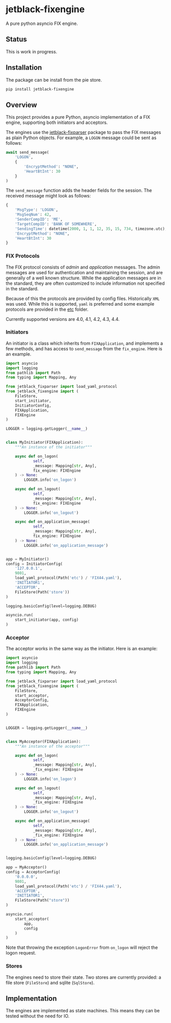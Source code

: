 # jetblack-fixengine

A pure python asyncio FIX engine.

## Status

This is work in progress.

## Installation

The package can be install from the pie store.

```bash
pip install jetblack-fixengine
```

## Overview

This project provides a pure Python, asyncio implementation of
a FIX engine, supporting both initiators and acceptors.

The engines use the
[jetblack-fixparser](https://github.com/rob-blackbourn/jetblack-fixparser)
package to pass the FIX messages as plain Python objects. For example, a
`LOGON` message could be sent as follows:

```python
await send_message(
    'LOGON',
    {
        'EncryptMethod': "NONE",
        'HeartBtInt': 30
    }
)
```

The `send_message` function adds the header fields for the session. The
received message might look as follows:

```python
{
    'MsgType': 'LOGON',
    'MsgSeqNum': 42,
    'SenderCompID': 'ME',
    'TargetCompID': 'BANK OF SOMEWHERE',
    'SendingTime': datetime(2000, 1, 1, 12, 35, 15, 734, timezone.utc),
    'EncryptMethod': "NONE",
    'HeartBtInt': 30
}
```

### FIX Protocols

The FIX protocol consists of *admin* and *application* messages. The
admin messages are used for authentication and maintaining the session,
and are generally of a well known structure. While the application messages
are in the standard, they are often customized to include information not
specified in the standard.

Because of this the protocols are provided by config files. Historically
`XML` was used. While this is supported, `yaml` is preferred and some
example protocols are provided in the
[etc](https://github.com/rob-blackbourn/jetblack-fixengine/tree/master/etc)
folder.

Currently supported versions are 4.0, 4.1, 4.2, 4.3, 4.4.

### Initiators

An initiator is a class which inherits from `FIXApplication`, and implements a
few methods, and has access to `send_message` from the `fix_engine`. Here is an example.

```python
import asyncio
import logging
from pathlib import Path
from typing import Mapping, Any

from jetblack_fixparser import load_yaml_protocol
from jetblack_fixengine import (
    FileStore,
    start_initiator,
    InitiatorConfig,
    FIXApplication,
    FIXEngine
)

LOGGER = logging.getLogger(__name__)


class MyInitiator(FIXApplication):
    """An instance of the initiator"""

    async def on_logon(
            self,
            _message: Mapping[str, Any],
            fix_engine: FIXEngine
    ) -> None:
        LOGGER.info('on_logon')

    async def on_logout(
            self,
            _message: Mapping[str, Any],
            fix_engine: FIXEngine
    ) -> None:
        LOGGER.info('on_logout')

    async def on_application_message(
            self,
            _message: Mapping[str, Any],
            fix_engine: FIXEngine
    ) -> None:
        LOGGER.info('on_application_message')


app = MyInitiator()
config = InitiatorConfig(
    '127.0.0.1',
    9801,
    load_yaml_protocol(Path('etc') / 'FIX44.yaml'),
    'INITIATOR1',
    'ACCEPTOR',
    FileStore(Path('store'))
)

logging.basicConfig(level=logging.DEBUG)

asyncio.run(
    start_initiator(app, config)
)
```

### Acceptor

The acceptor works in the same way as the initiator. Here is an example:

```python
import asyncio
import logging
from pathlib import Path
from typing import Mapping, Any

from jetblack_fixparser import load_yaml_protocol
from jetblack_fixengine import (
    FileStore,
    start_acceptor,
    AcceptorConfig,
    FIXApplication,
    FIXEngine
)


LOGGER = logging.getLogger(__name__)


class MyAcceptor(FIXApplication):
    """An instance of the acceptor"""

    async def on_logon(
            self,
            _message: Mapping[str, Any],
            _fix_engine: FIXEngine
    ) -> None:
        LOGGER.info('on_logon')

    async def on_logout(
            self,
            _message: Mapping[str, Any],
            _fix_engine: FIXEngine
    ) -> None:
        LOGGER.info('on_logout')

    async def on_application_message(
            self,
            _message: Mapping[str, Any],
            _fix_engine: FIXEngine
    ) -> None:
        LOGGER.info('on_application_message')


logging.basicConfig(level=logging.DEBUG)

app = MyAcceptor()
config = AcceptorConfig(
    '0.0.0.0',
    9801,
    load_yaml_protocol(Path('etc') / 'FIX44.yaml'),
    'ACCEPTOR',
    'INITIATOR1',
    FileStore(Path("store"))
)

asyncio.run(
    start_acceptor(
        app,
        config
    )
)
```

Note that throwing the exception `LogonError` from `on_logon` will reject
the logon request.

### Stores

The engines need to store their state. Two stores are currently provided:
a file store (`FileStore`) and sqlite (`SqlStore`).

## Implementation

The engines are implemented as state machines. This means they can be
tested without the need for IO.

